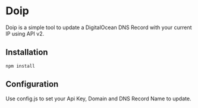 # Doip
Doip is a simple tool to update a DigitalOcean DNS Record with your current IP using API v2. 

## Installation
```
npm install
```

## Configuration
Use config.js to set your Api Key, Domain and DNS Record Name to update. 
